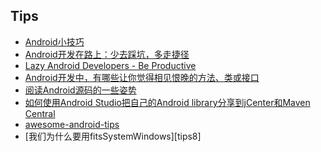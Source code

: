 ## Tips

- [Android小技巧][tips1]
- [Android开发在路上：少去踩坑，多走捷径][tips2]
- [Lazy Android Developers - Be Productive][tips3]
- [Android开发中，有哪些让你觉得相见恨晚的方法、类或接口][tips4]
- [阅读Android源码的一些姿势][tips5]
- [如何使用Android Studio把自己的Android library分享到jCenter和Maven Central][tips6]
- [awesome-android-tips][tips7]
- [我们为什么要用fitsSystemWindows][tips8]



[tips1]: http://android.jobbole.com/80645/
[tips2]: http://djt.qq.com/article/view/1193
[tips3]: https://speakerdeck.com/pareshmayani/lazy-android-developers-be-productive
[tips4]: https://www.zhihu.com/question/33636939
[tips5]: http://zhuanlan.zhihu.com/kaede/20564614
[tips6]: http://www.jcodecraeer.com/a/anzhuokaifa/androidkaifa/2015/0623/3097.html
[tips7]: https://github.com/jiang111/awesome-android-tips
[tips8​]: https://github.com/bboyfeiyu/android-tech-frontier/blob/master/issue-35/%E4%B8%BA%E4%BB%80%E4%B9%88%E6%88%91%E4%BB%AC%E8%A6%81%E7%94%A8fitsSystemWindows.md